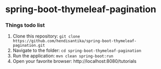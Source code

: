# spring-boot-thymeleaf-pagination

### Things todo list

1. Clone this repository: `git clone https://github.com/hendisantika/spring-boot-thymeleaf-pagination.git`
2. Navigate to the folder: `cd spring-boot-thymeleaf-pagination`
3. Run the application: `mvn clean spring-boot:run`
4. Open your favorite browser: http://localhost:8080/tutorials
